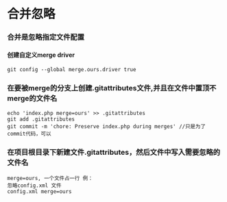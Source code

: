 # 合并忽略
### 合并是忽略指定文件配置
#### 创建自定义merge driver
```Plain Text
git config --global merge.ours.driver true
```
### 在要被merge的分支上创建.gitattributes文件,并且在文件中置顶不merge的文件名
```Plain Text
echo 'index.php merge=ours' >> .gitattributes
git add .gitattributes
git commit -m 'chore: Preserve index.php during merges' //只是为了commit代码，可以
```
### 在项目根目录下新建文件.gitattributes，然后文件中写入需要忽略的文件名
```Plain Text
merge=ours, 一个文件占一行 例：
忽略config.xml 文件
config.xml merge=ours
```
